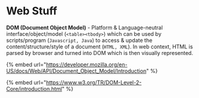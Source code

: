 # Web Stuff

**DOM (Document Object Model)** - Platform & Language-neutral interface/object/model (`<table><tbody>`) which can be used by scripts/program (`Javascript, Java`) to access & update the content/structure/style of a document (`HTML, XML`). In web context, HTML is parsed by browser and turned into DOM which is then visually represented.

{% embed url="https://developer.mozilla.org/en-US/docs/Web/API/Document_Object_Model/Introduction" %}

{% embed url="https://www.w3.org/TR/DOM-Level-2-Core/introduction.html" %}

